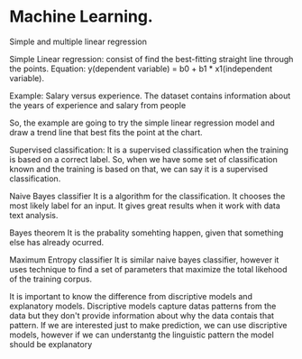 # Machine Learning.

Simple and multiple linear regression

Simple Linear regression: consist of find the best-fitting straight line through the points.
Equation:
y(dependent variable) = b0 + b1 * x1(independent variable).

Example:
Salary versus experience.
The dataset contains information about the years of experience and salary from people

So, the example are going to try the simple linear regression model and draw a trend line that best fits the point at the chart.

Supervised classification: 
It is a supervised classification when the training is based on a correct label. So, when we have some set of classification known and the training is based on that, we can say it is a supervised classification.

Naive Bayes classifier
It is a algorithm for the classification. It chooses the most likely label for an input. It gives great results when it work with data text analysis.

Bayes theorem
It is the prabality somehting happen, given that something else has already ocurred.

Maximum Entropy classifier
It is similar naive bayes classifier, however it uses technique to find a set of parameters that maximize the total likehood of the training corpus.

It is important to know the difference from discriptive models and explanatory models. Discriptive models capture datas patterns from the data but they don't provide information about why the data contais that pattern. If we are interested just to make prediction, we can use discriptive models, however if we can understantg the linguistic pattern the model should be explanatory
